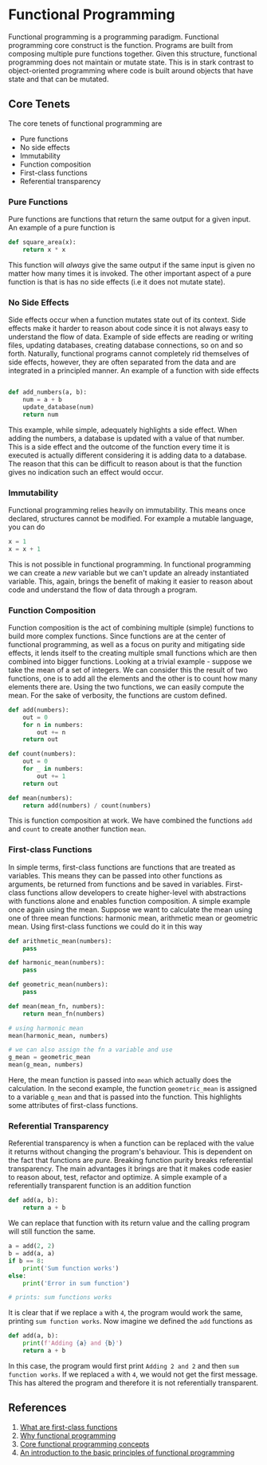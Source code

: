 # Functional Programming

Functional programming is a programming paradigm. Functional programming core construct is the function. Programs are built from composing multiple pure functions together. Given this structure, functional programming does not maintain or mutate state. This is in stark contrast to object-oriented programming where code is built around objects that have state and that can be mutated.

## Core Tenets

The core tenets of functional programming are

* Pure functions
* No side effects
* Immutability
* Function composition
* First-class functions
* Referential transparency

### Pure Functions

Pure functions are functions that return the same output for a given input. An example of a pure function is

```python
def square_area(x):
    return x * x
```

This function will *always* give the same output if the same input is given no matter how many times it is invoked. The other important aspect of a pure function is that is has no side effects (i.e it does not mutate state).

### No Side Effects

Side effects occur when a function mutates state out of its context. Side effects make it harder to reason about code since it is not always easy to understand the flow of data. Example of side effects are reading or writing files, updating databases, creating database connections, so on and so forth. Naturally, functional programs cannot completely rid themselves of side effects, however, they are often separated from the data and are integrated in a principled manner. An example of a function with side effects

```python

def add_numbers(a, b):
    num = a + b
    update_database(num)    
    return num
```
This example, while simple, adequately highlights a side effect. When adding the numbers, a database is updated with a value of that number. This is a side effect and the outcome of the function every time it is executed is actually different considering it is adding data to a database. The reason that this can be difficult to reason about is that the function gives no indication such an effect would occur.


### Immutability

Functional programming relies heavily on immutability. This means once declared, structures cannot be modified. For example a mutable language, you can do

```python
x = 1
x = x + 1
```
This is not possible in functional programming. In functional programming we can create a *new* variable but we can't update an already instantiated variable. This, again, brings the benefit of making it easier to reason about code and understand the flow of data through a program. 


### Function Composition

Function composition is the act of combining multiple (simple) functions to build more complex functions. Since functions are at the center of functional programming, as well as a focus on purity and mitigating side effects, it lends itself to the creating multiple small functions which are then combined into bigger functions. Looking at a trivial example - suppose we take the mean of a set of integers. We can consider this the result of two functions, one is to add all the elements and the other is to count how many elements there are. Using the two functions,  we can easily compute the mean. For the sake of verbosity, the functions are custom defined.

```python
def add(numbers):
    out = 0
    for n in numbers:
        out += n
    return out

def count(numbers):
    out = 0
    for _ in numbers:
        out += 1
    return out

def mean(numbers):
    return add(numbers) / count(numbers)
```

This is function composition at work. We have combined the functions `add` and `count` to create another function `mean`.


### First-class Functions

In simple terms, first-class functions are functions that are treated as variables. This means they can be passed into other functions as arguments, be returned from functions and be saved in variables. First-class functions allow developers to create higher-level with abstractions with functions alone and enables function composition. A simple example once again using the mean. Suppose we want to calculate the mean using one of three mean functions: harmonic mean, arithmetic mean or geometric mean. Using first-class functions we could do it in this way

```python
def arithmetic_mean(numbers):
    pass

def harmonic_mean(numbers):
    pass

def geometric_mean(numbers):
    pass

def mean(mean_fn, numbers):
    return mean_fn(numbers)

# using harmonic mean
mean(harmonic_mean, numbers)

# we can also assign the fn a variable and use
g_mean = geometric_mean
mean(g_mean, numbers) 
```
Here, the mean function is passed into `mean` which actually does the calculation. In the second example, the function `geometric_mean` is assigned to a variable `g_mean` and that is passed into the function. This highlights some attributes of first-class functions.

### Referential Transparency

Referential transparency is when a function can be replaced with the value it returns without changing the program's behaviour. This is dependent on the fact that functions are *pure*. Breaking function purity breaks referential transparency. The main advantages it brings are that it makes code easier to reason about, test, refactor and optimize. A simple example of a referentially transparent function is an addition function

```python
def add(a, b):
    return a + b
```
We can replace that function with its return value and the calling program will still function the same.

```python
a = add(2, 2)
b = add(a, a)
if b == 8:
    print('Sum function works')
else:
    print('Error in sum function')

# prints: sum functions works
```
It is clear that if we replace `a` with `4`, the program would work the same, printing `sum function works`. Now imagine we defined the `add` functions as 

```python
def add(a, b):
    print(f'Adding {a} and {b}')
    return a + b
```
In this case, the program would first print `Adding 2 and 2` and then `sum function works`. If we replaced `a` with `4`, we would not get the first message. This has altered the program and therefore it is not referentially transparent.

## References

1. [What are first-class functions](https://lispcast.com/what-are-first-class-functions/)
2. [Why functional programming](https://sookocheff.com/post/fp/why-functional-programming/)
3. [Core functional programming concepts](https://thecodeboss.dev/2016/12/core-functional-programming-concepts/)
4. [An introduction to the basic principles of functional programming](https://www.freecodecamp.org/news/an-introduction-to-the-basic-principles-of-functional-programming-a2c2a15c84/)
